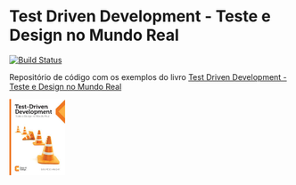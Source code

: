 ﻿# Test Driven Development - Teste e Design no Mundo Real

[![Build Status](https://travis-ci.org/rafaelcfreire/TDDBook.png)](https://travis-ci.org/rafaelcfreire/TDDBook)

Repositório de código com os exemplos do livro [Test Driven Development - Teste e Design no Mundo Real](https://www.casadocodigo.com.br/products/livro-tdd)

<img
  src="/project/img/cover.jpg"
  width="100"
  align="center"
/>
